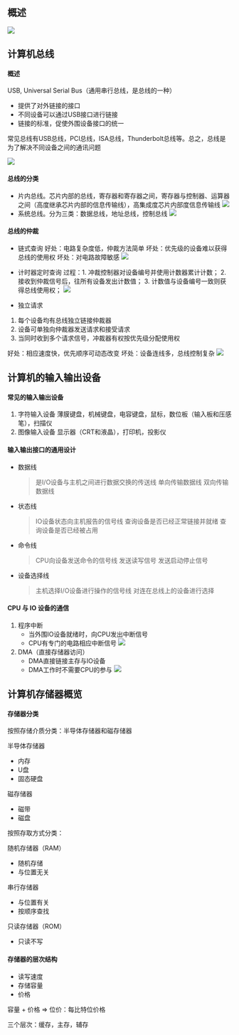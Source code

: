 ## 概述
![](https://raw.githubusercontent.com/clown-0726/mypicsbed/master/%E8%AE%A1%E7%AE%97%E6%9C%BA%E7%BB%84%E6%88%90%E5%8E%9F%E7%90%86-%E6%93%8D%E4%BD%9C%E7%B3%BB%E7%BB%9F-%E8%AE%A1%E7%AE%97%E6%9C%BA%E7%BD%91%E7%BB%9C/%E8%AE%A1%E7%AE%97%E6%9C%BA%E5%B8%B8%E7%94%A8%E8%AE%BE%E5%A4%87%E5%8F%8A%E5%88%86%E7%B1%BB.png)

## 计算机总线
#### 概述
USB, Universal Serial Bus（通用串行总线，是总线的一种）
- 提供了对外链接的接口
- 不同设备可以通过USB接口进行链接
- 链接的标准，促使外围设备接口的统一

常见总线有USB总线，PCI总线，ISA总线，Thunderbolt总线等。总之，总线是为了解决不同设备之间的通讯问题

![](https://raw.githubusercontent.com/clown-0726/mypicsbed/master/%E8%AE%A1%E7%AE%97%E6%9C%BA%E7%BB%84%E6%88%90%E5%8E%9F%E7%90%86-%E6%93%8D%E4%BD%9C%E7%B3%BB%E7%BB%9F-%E8%AE%A1%E7%AE%97%E6%9C%BA%E7%BD%91%E7%BB%9C/IO%E6%80%BB%E7%BA%BF%E9%93%BE%E6%8E%A5.png)

#### 总线的分类
- 片内总线。芯片内部的总线，寄存器和寄存器之间，寄存器与控制器、运算器之间（高度继承芯片内部的信息传输线），高集成度芯片内部度信息传输线
![](https://raw.githubusercontent.com/clown-0726/mypicsbed/master/%E8%AE%A1%E7%AE%97%E6%9C%BA%E7%BB%84%E6%88%90%E5%8E%9F%E7%90%86-%E6%93%8D%E4%BD%9C%E7%B3%BB%E7%BB%9F-%E8%AE%A1%E7%AE%97%E6%9C%BA%E7%BD%91%E7%BB%9C/%E7%89%87%E5%86%85%E6%80%BB%E7%BA%BF.png)
- 系统总线。分为三类：数据总线，地址总线，控制总线
![](https://raw.githubusercontent.com/clown-0726/mypicsbed/master/%E8%AE%A1%E7%AE%97%E6%9C%BA%E7%BB%84%E6%88%90%E5%8E%9F%E7%90%86-%E6%93%8D%E4%BD%9C%E7%B3%BB%E7%BB%9F-%E8%AE%A1%E7%AE%97%E6%9C%BA%E7%BD%91%E7%BB%9C/%E7%B3%BB%E7%BB%9F%E6%80%BB%E7%BA%BF.png)

#### 总线的仲裁

- 链式查询
好处：电路复杂度低，仲裁方法简单
坏处：优先级的设备难以获得总线的使用权
坏处：对电路故障敏感
![](https://raw.githubusercontent.com/clown-0726/mypicsbed/master/%E8%AE%A1%E7%AE%97%E6%9C%BA%E7%BB%84%E6%88%90%E5%8E%9F%E7%90%86-%E6%93%8D%E4%BD%9C%E7%B3%BB%E7%BB%9F-%E8%AE%A1%E7%AE%97%E6%9C%BA%E7%BD%91%E7%BB%9C/%E6%80%BB%E7%BA%BF%E4%BB%B2%E8%A3%81-%E9%93%BE%E5%BC%8F%E6%9F%A5%E8%AF%A2.png)

- 计时器定时查询
过程：1. 冲裁控制器对设备编号并使用计数器累计计数； 2. 接收到仲裁信号后，往所有设备发出计数值； 3. 计数值与设备编号一致则获得总线使用权；
![](https://raw.githubusercontent.com/clown-0726/mypicsbed/master/%E8%AE%A1%E7%AE%97%E6%9C%BA%E7%BB%84%E6%88%90%E5%8E%9F%E7%90%86-%E6%93%8D%E4%BD%9C%E7%B3%BB%E7%BB%9F-%E8%AE%A1%E7%AE%97%E6%9C%BA%E7%BD%91%E7%BB%9C/%E6%80%BB%E7%BA%BF%E4%BB%B2%E8%A3%81-%E8%AE%A1%E6%97%B6%E5%99%A8%E5%AE%9A%E6%97%B6%E6%9F%A5%E8%AF%A2.png)

- 独立请求
1. 每个设备均有总线独立链接仲裁器
2. 设备可单独向仲裁器发送请求和接受请求
3. 当同时收到多个请求信号，冲裁器有权按优先级分配使用权

好处：相应速度快，优先顺序可动态改变
坏处：设备连线多，总线控制复杂
![](https://raw.githubusercontent.com/clown-0726/mypicsbed/master/%E8%AE%A1%E7%AE%97%E6%9C%BA%E7%BB%84%E6%88%90%E5%8E%9F%E7%90%86-%E6%93%8D%E4%BD%9C%E7%B3%BB%E7%BB%9F-%E8%AE%A1%E7%AE%97%E6%9C%BA%E7%BD%91%E7%BB%9C/%E6%80%BB%E7%BA%BF%E4%BB%B2%E8%A3%81-%E7%8B%AC%E7%AB%8B%E8%AF%B7%E6%B1%82.png)

## 计算机的输入输出设备
#### 常见的输入输出设备
1. 字符输入设备
薄膜键盘，机械键盘，电容键盘，鼠标，数位板（输入板和压感笔），扫描仪
2. 图像输入设备
显示器（CRT和液晶），打印机，投影仪

#### 输入输出接口的通用设计
- 数据线
    > 是I/O设备与主机之间进行数据交换的传送线
    > 单向传输数据线
    > 双向传输数据线
- 状态线
    > IO设备状态向主机报告的信号线
    > 查询设备是否已经正常链接并就绪
    > 查询设备是否已经被占用
- 命令线
    > CPU向设备发送命令的信号线
    > 发送读写信号
    > 发送启动停止信号
- 设备选择线
    > 主机选择I/O设备进行操作的信号线
    > 对连在总线上的设备进行选择

#### CPU 与 IO 设备的通信
1. 程序中断
    - 当外围IO设备就绪时，向CPU发出中断信号
    - CPU有专门的电路相应中断信号
    ![](https://raw.githubusercontent.com/clown-0726/mypicsbed/master/%E8%AE%A1%E7%AE%97%E6%9C%BA%E7%BB%84%E6%88%90%E5%8E%9F%E7%90%86-%E6%93%8D%E4%BD%9C%E7%B3%BB%E7%BB%9F-%E8%AE%A1%E7%AE%97%E6%9C%BA%E7%BD%91%E7%BB%9C/CPU%E4%B8%8EIO%E8%AE%BE%E5%A4%87%E7%9A%84%E9%80%9A%E4%BF%A1-%E7%A8%8B%E5%BA%8F%E4%B8%AD%E6%96%AD.png)
2. DMA（直接存储器访问）
    - DMA直接链接主存与IO设备
    - DMA工作时不需要CPU的参与
    ![](https://raw.githubusercontent.com/clown-0726/mypicsbed/master/%E8%AE%A1%E7%AE%97%E6%9C%BA%E7%BB%84%E6%88%90%E5%8E%9F%E7%90%86-%E6%93%8D%E4%BD%9C%E7%B3%BB%E7%BB%9F-%E8%AE%A1%E7%AE%97%E6%9C%BA%E7%BD%91%E7%BB%9C/CPU%E4%B8%8EIO%E8%AE%BE%E5%A4%87%E7%9A%84%E9%80%9A%E4%BF%A1-DMA.png)

## 计算机存储器概览
#### 存储器分类
按照存储介质分类：半导体存储器和磁存储器

半导体存储器
- 内存
- U盘
- 固态硬盘

磁存储器
- 磁带
- 磁盘

按照存取方式分类：

随机存储器（RAM）
- 随机存储
- 与位置无关

串行存储器
- 与位置有关
- 按顺序查找

只读存储器（ROM）
- 只读不写

#### 存储器的层次结构
- 读写速度
- 存储容量
- 价格

容量 + 价格 => 位价：每比特位价格

三个层次：缓存，主存，辅存
